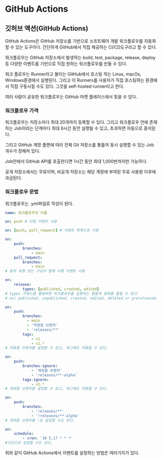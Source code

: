 # GitHub Actions



## 깃허브 액션(GitHub Actions)

GitHub Actions은 GitHub 저장소를 기반으로 소프트웨어 개발 워크플로우를 자동화 할 수 있는 도구이다. 간단하게 GitHub에서 직접 제공하는 CI/CD도구라고 할 수 있다.

워크플로우는 GitHub 저장소에서 발생하는 build, test, package, release, deploy 등 다양한 이벤트를 기반으로 직접 원하는 워크플로우를 만들 수 있다.

워크 플로우는 Runner라고 불리는 GitHub에서 호스팅 하는 Linux, macOs, Windows환경에서 실행된다. 그리고 이 Runners를 사용자가 직접 호스팅하는 환경에서 직접 구동시킬 수도 있다. 그것을 self-hosted runner라고 한다.

여러 사람이 공유한 워크플로우는 GitHub 마켓 플레이스에서 찾을 수 있다.



### 워크플로우 가격

워크플로우는 저장소마다 최대 20개까지 등록할 수 있다. 그리고 워크플로우 안에 존재하는 Job이라는 단계마다 최대 6시간 동안 실행될 수 있고, 초과하면 자동으로 중지된다.

그리고 GitHub 계정 플랜에 따라 전체 Git 저장소를 통틀어 동시 실행할 수 있는 Job 개수가 정해져 있다.

Job안에서 GitHub API를 호출한다면 1시간 동안 최대 1,000번까지만 가능하다.

공개 저장소에서는 무료이며, 비공개 저장소는 해당 계정에 부여된 무료 사용량 이후에 과금된다.



### 워크플로우 문법

워크플로우는 .yml파일로 작성이 된다.

```yaml
name: 워크플로우의 이름

on: push # 단일 이벤트 사용

on: [push, pull_request] # 이벤트 목록으로 사용

on:
	push:
		branches:
			- main
	pull_request:
		branches:
			- main
# 동작 유형 또는 구성과 함께 다중 이벤트 사용

on:
	release:
		types: [published, created, edited]
# types 키워드를 활용하면 워크플로우를 실행하는 활동의 범위를 좁힐 수 있다.
# ex) published, unpublished, created, edited, deleted or prereleased.

on:
	push:
		branches:
		  - main
		  - '적용할 브랜치'
		  - 'releases/**'
		tags:
			- v1
			- v1.*
# 적용할 브랜치를 설정할 수 있고, 태그에도 적용할 수 있다.

on:
	push:
		branches-ignore:
			- '제외할 브랜치'
			- 'releases/**-alpha'
		tags-ignore:
			- v1.*
# 제외할 브랜치를 설정할 수 있고, 태그에도 적용할 수 있다.

on:
	push:
		branches:
			- 'releases/**'
			- '!releases/**-alpha'
# 제외할 브랜치를 !로 설정할 수도 있다.

on:
	schedule:
		- cron: '30 5,17 * * *'
#시간으로 설정할 수도 있다.


```

위와 같이 GitHub Actions에서 이벤트를 설정하는 방법은 여러가지가 있다.